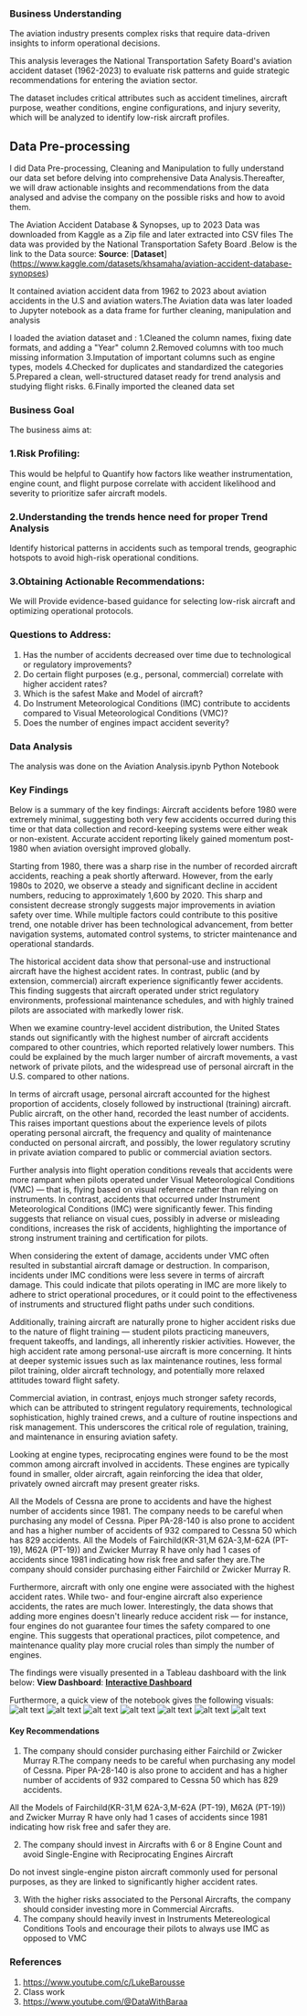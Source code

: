 ### Business Understanding

The aviation industry presents complex risks that require data-driven insights to inform operational decisions. 

This analysis leverages the National Transportation Safety Board's aviation accident dataset (1962-2023) to evaluate risk patterns and guide strategic recommendations for entering the aviation sector. 

The dataset includes critical attributes such as accident timelines, aircraft purpose, weather conditions, engine configurations, and injury severity, which will be analyzed to identify low-risk aircraft profiles.

## Data Pre-processing

I did Data Pre-processing, Cleaning and Manipulation to fully understand our data set before delving into comprehensive Data Analysis.Thereafter, we will draw actionable insights and recommendations from the data analysed and advise the company on the possible risks and how to avoid them.

The Aviation Accident Database & Synopses, up to 2023 Data was downloaded from Kaggle as a Zip file and later extracted into CSV files 
The data was provided by  the National Transportation Safety Board .Below is the link to the Data source:
**Source**: [**Dataset**] (https://www.kaggle.com/datasets/khsamaha/aviation-accident-database-synopses)

It contained aviation accident data from 1962 to 2023 about aviation accidents in the U.S and aviation waters.The Aviation data was later loaded to Jupyter notebook as a data frame for further cleaning, manipulation and analysis

I loaded the aviation dataset and :
1.Cleaned the column names, fixing date formats, and adding a "Year" column 
2.Removed columns with too much missing information 
3.Imputation of important columns such as engine types, models
4.Checked for duplicates and standardized the categories
5.Prepared a clean, well-structured dataset ready for trend analysis and studying flight risks.
6.Finally imported the cleaned data set



### Business Goal
The business aims at:
### 1.Risk Profiling:
This would be helpful to Quantify how factors like weather instrumentation, engine count, and flight purpose correlate with accident likelihood and severity to prioritize safer aircraft models.

### 2.Understanding the trends hence need for proper Trend Analysis
Identify historical patterns in accidents such as  temporal trends, geographic hotspots to avoid high-risk operational conditions.

### 3.Obtaining Actionable Recommendations:
We will Provide evidence-based guidance for selecting low-risk aircraft and optimizing operational protocols.



### Questions to Address:
1. Has the number of accidents decreased over time due to technological or regulatory improvements?
2. Do certain flight purposes (e.g., personal, commercial) correlate with higher accident rates?
3. Which is the safest Make and Model of aircraft?
4. Do Instrument Meteorological Conditions (IMC) contribute to accidents compared to Visual Meteorological Conditions (VMC)?
5. Does the number of engines impact accident severity?


### Data Analysis
The analysis was done on the Aviation Analysis.ipynb Python Notebook

### Key Findings
Below is a summary of the key findings:
Aircraft accidents before 1980 were extremely minimal, suggesting both very few accidents occurred during this time or that data collection and record-keeping systems were either weak or non-existent. Accurate accident reporting likely gained momentum post-1980 when aviation oversight improved globally.

Starting from 1980, there was a sharp rise in the number of recorded aircraft accidents, reaching a peak shortly afterward. However, from the early 1980s to 2020, we observe a steady and significant decline in accident numbers, reducing to approximately 1,600 by 2020. This sharp and consistent decrease strongly suggests major improvements in aviation safety over time. While multiple factors could contribute to this positive trend, one notable driver has been technological advancement, from better navigation systems, automated control systems, to stricter maintenance and operational standards.

The historical accident data show that personal-use and instructional aircraft have the highest accident rates. In contrast, public (and by extension, commercial) aircraft experience significantly fewer accidents. This finding suggests that aircraft operated under strict regulatory environments, professional maintenance schedules, and with highly trained pilots are associated with markedly lower risk.

When we examine country-level accident distribution, the United States stands out significantly with the highest number of aircraft accidents compared to other countries, which reported relatively lower numbers. This could be explained by the much larger number of aircraft movements, a vast network of private pilots, and the widespread use of personal aircraft in the U.S. compared to other nations.

In terms of aircraft usage, personal aircraft accounted for the highest proportion of accidents, closely followed by instructional (training) aircraft. Public aircraft, on the other hand, recorded the least number of accidents. This raises important questions about the experience levels of pilots operating personal aircraft, the frequency and quality of maintenance conducted on personal aircraft, and possibly, the lower regulatory scrutiny in private aviation compared to public or commercial aviation sectors.

Further analysis into flight operation conditions reveals that accidents were more rampant when pilots operated under Visual Meteorological Conditions (VMC) — that is, flying based on visual reference rather than relying on instruments. In contrast, accidents that occurred under Instrument Meteorological Conditions (IMC) were significantly fewer. This finding suggests that reliance on visual cues, possibly in adverse or misleading conditions, increases the risk of accidents, highlighting the importance of strong instrument training and certification for pilots.

When considering the extent of damage, accidents under VMC often resulted in substantial aircraft damage or destruction. In comparison, incidents under IMC conditions were less severe in terms of aircraft damage. This could indicate that pilots operating in IMC are more likely to adhere to strict operational procedures, or it could point to the effectiveness of instruments and structured flight paths under such conditions.

Additionally, training aircraft are naturally prone to higher accident risks due to the nature of flight training — student pilots practicing maneuvers, frequent takeoffs, and landings, all inherently riskier activities. However, the high accident rate among personal-use aircraft is more concerning. It hints at deeper systemic issues such as lax maintenance routines, less formal pilot training, older aircraft technology, and potentially more relaxed attitudes toward flight safety.

Commercial aviation, in contrast, enjoys much stronger safety records, which can be attributed to stringent regulatory requirements, technological sophistication, highly trained crews, and a culture of routine inspections and risk management. This underscores the critical role of regulation, training, and maintenance in ensuring aviation safety.

Looking at engine types, reciprocating  engines were found to be the most common among aircraft involved in accidents. These engines are typically found in smaller, older aircraft, again reinforcing the idea that older, privately owned aircraft may present greater risks. 

All the Models of Cessna are prone to accidents and have the highest number of accidents since 1981. The company needs to be careful when purchasing any model of Cessna. Piper PA-28-140 is also prone to accident and has a higher number of accidents of 932 compared to Cessna 50 which has 829 accidents.
All the Models of Fairchild(KR-31,M 62A-3,M-62A (PT-19), M62A (PT-19)) and Zwicker Murray R have only had 1 cases of accidents since 1981 indicating how risk free and safer they are.The company should consider purchasing either Fairchild or Zwicker Murray R.

Furthermore, aircraft with only one engine were associated with the highest accident rates. While two- and four-engine aircraft also experience accidents, the rates are much lower. Interestingly, the data shows that adding more engines doesn't linearly reduce accident risk — for instance, four engines do not guarantee four times the safety compared to one engine. This suggests that operational practices, pilot competence, and maintenance quality play more crucial roles than simply the number of engines.

The findings were visually presented in a Tableau dashboard with the link below:
**View Dashboard**: [**Interactive Dashboard**](https://public.tableau.com/views/AviationRiskAnalysis_17458568467580/Dashboard?:language=en-US&publish=yes&:sid=&:redirect=auth&:display_count=n&:origin=viz_share_link)

Furthermore, a quick view of the notebook gives the following visuals:
![alt text](<Purpose of Aircraft against Number of Accidents.png>) 
![alt text](<Accident Trends.png>) 
![alt text](<Accidents and Weather Condition Tools.png>) 
![alt text](<Aircraft Accident Frequency by Engine Count.png>) 
![alt text](<Most Accident Prone Aircraft.png>) 
![alt text](<Number of Injured and Uninjured.png>) 
![alt text](<Purpose and Engine Types vs Number of Accidents.png>)



#### Key Recommendations


 1. The company should consider purchasing either Fairchild or Zwicker Murray R.The company needs to be careful when purchasing any model of Cessna. Piper PA-28-140 is also prone to accident and has a higher number of accidents of 932 compared to Cessna 50 which has 829 accidents.

All the Models of Fairchild(KR-31,M 62A-3,M-62A (PT-19), M62A (PT-19)) and Zwicker Murray R have only had 1 cases of accidents since 1981 indicating how risk free and safer they are.

2. The company should invest in Aircrafts with 6 or 8 Engine Count and avoid Single-Engine with Reciprocating  Engines Aircraft 

 Do not invest single-engine piston aircraft commonly used for personal purposes, as they are linked to significantly higher accident rates.

3. With the higher risks associated to the Personal Aircrafts, the company should consider investing more in Commercial Aircrafts.
4. The company should heavily invest in Instruments Metereological Conditions Tools and encourage their pilots to always use IMC as opposed to VMC


### References
1. https://www.youtube.com/c/LukeBarousse
2. Class work
3. https://www.youtube.com/@DataWithBaraa
